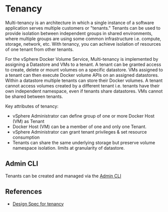 # Tenancy

Multi-tenancy is an architecture in which a single instance of a software application serves multiple customers or "tenants." Tenants can be used to provide isolation between independent groups in shared environments, where multiple groups are using some common infrastructure i.e. compute, storage, network, etc. With tenancy, you can achieve isolation of resources of one tenant from other tenants. 

For the vSphere Docker Volume Service, Multi-tenancy is implemented by assigning a Datastore and VMs to a tenant.  A tenant can be granted access to create, delete or mount volumes on a specific datastore. VMs assigned to a tenant can then execute Docker volume APIs on an assigned datastores. Within a datastore multiple tenants can store their Docker volumes. A tenant cannot access volumes created by a different tenant i.e. tenants have their own independent namespace, even if tenants share datastores. VMs cannot be shared between tenants.

Key attributes of tenancy:

- vSphere Administrator can define group of one or more Docker Host (VM) as
Tenant
- Docker Host (VM) can be a member of one and only one Tenant.
- vSphere Administrator can grant tenant privileges & set resource consumption
- Tenants can share the same underlying storage but preserve volume namespace isolation. 
limits at granularity of datastore.

## Admin CLI

Tenants can be created and managed via the [Admin CLI](/user-guide/admin-cli/#tenant)

## References

- [Design Spec for tenancy](https://github.com/vmware/docker-volume-vsphere/blob/master/docs/misc/docker-volume-auth-proposal.v1_2.md)
